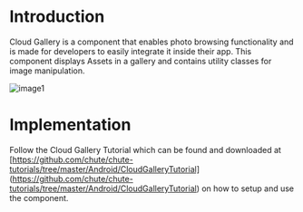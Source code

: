 
Introduction
====

Cloud Gallery is a component that enables photo browsing functionality and is made for developers to easily integrate it inside their app. This component displays Assets in a gallery and contains utility classes for image manipulation.

![image1](https://github.com/chute/chute-android-components/raw/master/Cloud%20Gallery/screenshots/1.png)


Implementation
====

Follow the Cloud Gallery Tutorial which can be found and downloaded at [https://github.com/chute/chute-tutorials/tree/master/Android/CloudGalleryTutorial] (https://github.com/chute/chute-tutorials/tree/master/Android/CloudGalleryTutorial) on how to setup and use the component.

